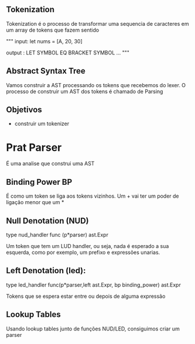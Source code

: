 ## Tokenization

Tokenization é o processo de transformar uma sequencia de caracteres em um array de tokens que fazem sentido

"""
input: let nums = [A, 20, 30]

output : LET SYMBOL EQ BRACKET SYMBOL ...
"""

## Abstract Syntax Tree 
Vamos construir a AST processando os tokens que recebemos do lexer. O processo de construir um AST dos tokens é chamado de Parsing

## Objetivos

- construir um tokenizer

# Prat Parser

É uma analise que construi uma AST

## Binding Power BP

É como um token se liga aos tokens vizinhos. Um + vai ter um poder de ligação menor que um *

## Null Denotation (NUD)

type nud_handler func (p*parser) ast.Expr

Um token que tem um LUD handler, ou seja, nada é esperado a sua esquerda, como por exemplo, um prefixo e expressões unarias.

## Left Denotation (led):

type led_handler func(p*parser,left ast.Expr, bp binding_power) ast.Expr

Tokens que se espera estar entre ou depois de alguma expressão

## Lookup Tables

Usando lookup tables junto de funções NUD/LED, consiguimos criar um parser
